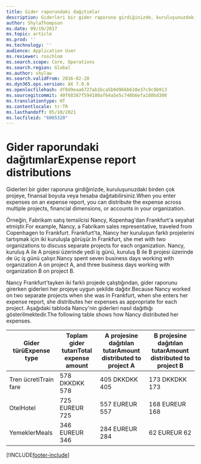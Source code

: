 ```yaml
---
title: Gider raporundaki dağıtımlar
description: Giderleri bir gider raporuna girdiğinizde, kuruluşunuzdaki birden çok projeye, tüzel kişiliğe veya hesaba dağıtabilirsiniz.
author: ShylaThompson
ms.date: 09/19/2017
ms.topic: article
ms.prod: ''
ms.technology: ''
audience: Application User
ms.reviewer: roschlom
ms.search.scope: Core, Operations
ms.search.region: Global
ms.author: shylaw
ms.search.validFrom: 2016-02-28
ms.dyn365.ops.version: AX 7.0.0
ms.openlocfilehash: df0d9eaa6727ab1bca5b9d966b610e37c9c9b913
ms.sourcegitcommit: 40f68387f594180af64a5e5c748b6efa188bd300
ms.translationtype: HT
ms.contentlocale: tr-TR
ms.lasthandoff: 05/10/2021
ms.locfileid: "6005320"
---
```

# <a name="expense-report-distributions"></a><span data-ttu-id="bcf90-103">Gider raporundaki dağıtımlar</span><span class="sxs-lookup"><span data-stu-id="bcf90-103">Expense report distributions</span></span>

<span data-ttu-id="bcf90-104">Giderleri bir gider raporuna girdiğinizde, kuruluşunuzdaki birden çok projeye, finansal boyuta veya hesaba dağıtabilirsiniz.</span><span class="sxs-lookup"><span data-stu-id="bcf90-104">When you enter expenses on an expense report, you can distribute the expense across multiple projects, financial dimensions, or accounts in your organization.</span></span>

<span data-ttu-id="bcf90-105">Örneğin, Fabrikam satış temsilcisi Nancy, Kopenhag'dan Frankfurt'a seyahat etmiştir.</span><span class="sxs-lookup"><span data-stu-id="bcf90-105">For example, Nancy, a Fabrikam sales representative, traveled from Copenhagen to Frankfurt.</span></span> <span data-ttu-id="bcf90-106">Frankfurt'ta, Nancy her kuruluşun farklı projelerini tartışmak için iki kuruluşla görüşür.</span><span class="sxs-lookup"><span data-stu-id="bcf90-106">In Frankfurt, she met with two organizations to discuss separate projects for each organization.</span></span> <span data-ttu-id="bcf90-107">Nancy, kuruluş A ile A projesi üzerinde yedi iş günü, kuruluş B ile B projesi üzerinde de üç iş günü çalışır.</span><span class="sxs-lookup"><span data-stu-id="bcf90-107">Nancy spent seven business days working with organization A on project A, and three business days working with organization B on project B.</span></span>

<span data-ttu-id="bcf90-108">Nancy Frankfurt'tayken iki farklı projede çalıştığından, gider raporunu girerken giderleri her projeye uygun şekilde dağıtır.</span><span class="sxs-lookup"><span data-stu-id="bcf90-108">Because Nancy worked on two separate projects when she was in Frankfurt, when she enters her expense report, she distributes her expenses as appropriate for each project.</span></span> <span data-ttu-id="bcf90-109">Aşağıdaki tabloda Nancy'nin giderleri nasıl dağıttığı gösterilmektedir.</span><span class="sxs-lookup"><span data-stu-id="bcf90-109">The following table shows how Nancy distributed her expenses.</span></span>


| <span data-ttu-id="bcf90-110">Gider türü</span><span class="sxs-lookup"><span data-stu-id="bcf90-110">Expense type</span></span> | <span data-ttu-id="bcf90-111">Toplam gider tutarı</span><span class="sxs-lookup"><span data-stu-id="bcf90-111">Total expense amount</span></span>|<span data-ttu-id="bcf90-112">A projesine dağıtılan tutar</span><span class="sxs-lookup"><span data-stu-id="bcf90-112">Amount distributed to project A</span></span>| <span data-ttu-id="bcf90-113">B projesine dağıtılan tutar</span><span class="sxs-lookup"><span data-stu-id="bcf90-113">Amount distributed to project B</span></span> |
|--------------|---------------------|-------------------------------|---------------------------------|
|<span data-ttu-id="bcf90-114">Tren ücreti</span><span class="sxs-lookup"><span data-stu-id="bcf90-114">Train fare</span></span>   |<span data-ttu-id="bcf90-115">578 DKK</span><span class="sxs-lookup"><span data-stu-id="bcf90-115">DKK 578</span></span>              |<span data-ttu-id="bcf90-116">405 DKK</span><span class="sxs-lookup"><span data-stu-id="bcf90-116">DKK 405</span></span>                        |<span data-ttu-id="bcf90-117">173 DKK</span><span class="sxs-lookup"><span data-stu-id="bcf90-117">DKK 173</span></span>                          |
|<span data-ttu-id="bcf90-118">Otel</span><span class="sxs-lookup"><span data-stu-id="bcf90-118">Hotel</span></span>         |<span data-ttu-id="bcf90-119">725 EUR</span><span class="sxs-lookup"><span data-stu-id="bcf90-119">EUR 725</span></span>              |<span data-ttu-id="bcf90-120">557 EUR</span><span class="sxs-lookup"><span data-stu-id="bcf90-120">EUR 557</span></span>                        |<span data-ttu-id="bcf90-121">168 EUR</span><span class="sxs-lookup"><span data-stu-id="bcf90-121">EUR 168</span></span>                          |
|<span data-ttu-id="bcf90-122">Yemekler</span><span class="sxs-lookup"><span data-stu-id="bcf90-122">Meals</span></span>         |<span data-ttu-id="bcf90-123">346 EUR</span><span class="sxs-lookup"><span data-stu-id="bcf90-123">EUR 346</span></span>              |<span data-ttu-id="bcf90-124">284 EUR</span><span class="sxs-lookup"><span data-stu-id="bcf90-124">EUR 284</span></span>                        |<span data-ttu-id="bcf90-125">62 EUR</span><span class="sxs-lookup"><span data-stu-id="bcf90-125">EUR 62</span></span>                           |



[!INCLUDE[footer-include](../includes/footer-banner.md)]